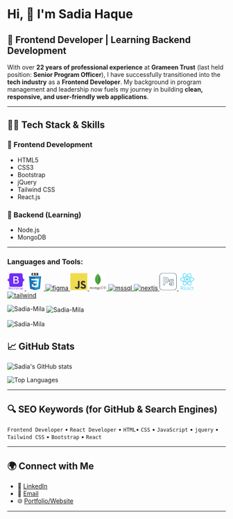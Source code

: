 # Hi, 👋 I'm Sadia Haque

## 🌟 Frontend Developer | Learning Backend Development    

With over **22 years of professional experience** at **Grameen Trust** (last held position: **Senior Program Officer**), I have successfully transitioned into the **tech industry** as a **Frontend Developer**. My background in program management and leadership now fuels my journey in building **clean, responsive, and user-friendly web applications**.  

---

## 🧑‍💻 Tech Stack & Skills  

### 🔹 Frontend Development  
- HTML5  
- CSS3  
- Bootstrap  
- jQuery  
- Tailwind CSS  
- React.js  

### 🔹 Backend (Learning) 
- Node.js   
- MongoDB   

---
<h3 align="left">Languages and Tools:</h3>
<p align="left gap-x-14 py-6"> <a href="https://getbootstrap.com" target="_blank" rel="noreferrer"> <img src="https://raw.githubusercontent.com/devicons/devicon/master/icons/bootstrap/bootstrap-plain-wordmark.svg" alt="bootstrap" width="40" height="40"/> </a> <a href="https://www.w3schools.com/css/" target="_blank" rel="noreferrer"> <img src="https://raw.githubusercontent.com/devicons/devicon/master/icons/css3/css3-original-wordmark.svg" alt="css3" width="40" height="40"/> </a> <a href="https://www.figma.com/" target="_blank" rel="noreferrer"> <img src="https://www.vectorlogo.zone/logos/figma/figma-icon.svg" alt="figma" width="40" height="40"/> </a>  <a href="https://developer.mozilla.org/en-US/docs/Web/JavaScript" target="_blank" rel="noreferrer"> <img src="https://raw.githubusercontent.com/devicons/devicon/master/icons/javascript/javascript-original.svg" alt="javascript" width="40" height="40"/> </a> <a href="https://www.mongodb.com/" target="_blank" rel="noreferrer"> <img src="https://raw.githubusercontent.com/devicons/devicon/master/icons/mongodb/mongodb-original-wordmark.svg" alt="mongodb" width="40" height="40"/> </a> <a href="https://www.microsoft.com/en-us/sql-server" target="_blank" rel="noreferrer"> <img src="https://www.svgrepo.com/show/303229/microsoft-sql-server-logo.svg" alt="mssql" width="40" height="40"/> </a> <a href="https://nextjs.org/" target="_blank" rel="noreferrer"> <img src="https://cdn.worldvectorlogo.com/logos/nextjs-2.svg" alt="nextjs" width="40" height="40"/> </a> <a href="https://www.photoshop.com/en" target="_blank" rel="noreferrer"> <img src="https://raw.githubusercontent.com/devicons/devicon/master/icons/photoshop/photoshop-line.svg" alt="photoshop" width="40" height="40"/> </a>  <a href="https://reactjs.org/" target="_blank" rel="noreferrer"> <img src="https://raw.githubusercontent.com/devicons/devicon/master/icons/react/react-original-wordmark.svg" alt="react" width="40" height="40"/> </a> <a href="https://tailwindcss.com/" target="_blank" rel="noreferrer"> <img src="https://www.vectorlogo.zone/logos/tailwindcss/tailwindcss-icon.svg" alt="tailwind" width="40" height="40"/> </a> </p>

<p><img align="left" src="https://github-readme-stats.vercel.app/api/top-langs?username=Sadia-Mila&show_icons=true&locale=en&layout=compact" alt="Sadia-Mila" /></p>

<p>&nbsp;<img align="center" src="https://github-readme-stats.vercel.app/api?username=Sadia-Mila&show_icons=true&locale=en" alt="Sadia-Mila" /></p>

<p><img align="center" src="https://github-readme-streak-stats.herokuapp.com/?user=Sadia-Mila &" alt="Sadia-Mila" /></p>

## 📈 GitHub Stats  

![Sadia's GitHub stats](https://github-readme-stats.vercel.app/api?username=Sadia-Mila&show_icons=true&theme=tokyonight)  

![Top Languages](https://github-readme-stats.vercel.app/api/top-langs/?username=Sadia-Mila&layout=compact&theme=tokyonight)  

---

## 🔍 SEO Keywords (for GitHub & Search Engines)
`Frontend Developer` • `React Developer` • `HTML`• `CSS` • `JavaScript` • `jquery` • `Tailwind CSS` • `Bootstrap` • `React`

---

## 🌍 Connect with Me  
- 💼 [LinkedIn](https://www.linkedin.com/)  
- 📧 [Email](mailto:sadiahaque2017@gmail.com)  
- 🌐 [Portfolio/Website](https://your-portfolio-link.com)  

---



